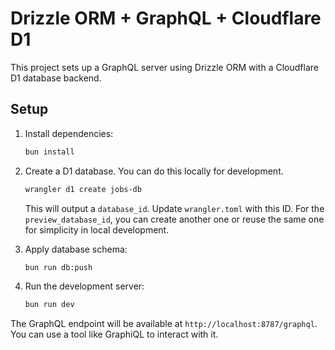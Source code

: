 # Drizzle ORM + GraphQL + Cloudflare D1

This project sets up a GraphQL server using Drizzle ORM with a Cloudflare D1 database backend.

## Setup

1.  Install dependencies:

    ```bash
    bun install
    ```

2.  Create a D1 database. You can do this locally for development.

    ```bash
    wrangler d1 create jobs-db
    ```

    This will output a `database_id`. Update `wrangler.toml` with this ID. For the `preview_database_id`, you can create another one or reuse the same one for simplicity in local development.

3.  Apply database schema:

    ```bash
    bun run db:push
    ```

4.  Run the development server:
    ```bash
    bun run dev
    ```

The GraphQL endpoint will be available at `http://localhost:8787/graphql`. You can use a tool like GraphiQL to interact with it.
